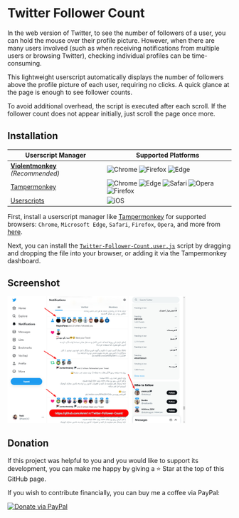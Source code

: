 # Twitter Follower Count

In the web version of Twitter, to see the number of followers of a user, you can hold the mouse over their profile picture. However, when there are many users involved (such as when receiving notifications from multiple users or browsing Twitter), checking individual profiles can be time-consuming.

This lightweight userscript automatically displays the number of followers above the profile picture of each user, requiring no clicks. A quick glance at the page is enough to see follower counts.

To avoid additional overhead, the script is executed after each scroll. If the follower count does not appear initially, just scroll the page once more.

## Installation

| Userscript Manager                                                    | Supported Platforms                                                                                                                                                                                                                                                                                                                                                 |
| --------------------------------------------------------------------- | ------------------------------------------------------------------------------------------------------------------------------------------------------------------------------------------------------------------------------------------------------------------------------------------------------------------------------------------------------------------- |
| **[Violentmonkey](https://violentmonkey.github.io/)** _(Recommended)_ | ![Chrome](https://img.shields.io/badge/Chrome-✓-success?logo=google-chrome) ![Firefox](https://img.shields.io/badge/Firefox-✓-success?logo=firefox) ![Edge](https://img.shields.io/badge/Edge-✓-success?logo=microsoft-edge)                                                                                                                                        |
| [Tampermonkey](https://www.tampermonkey.net/)                         | ![Chrome](https://img.shields.io/badge/Chrome-✓-success?logo=google-chrome) ![Edge](https://img.shields.io/badge/Edge-✓-success?logo=microsoft-edge) ![Safari](https://img.shields.io/badge/Safari-✓-success?logo=safari) ![Opera](https://img.shields.io/badge/Opera-✓-success?logo=opera) ![Firefox](https://img.shields.io/badge/Firefox-✓-success?logo=firefox) |
| [Userscripts](https://apps.apple.com/us/app/userscripts/id1463298887) | ![iOS](https://img.shields.io/badge/iOS-✓-success?logo=apple)                                                                                                                                                                                                                                                                                                       |

First, install a userscript manager like [Tampermonkey](https://tampermonkey.net/) for supported browsers: `Chrome`, `Microsoft Edge`, `Safari`, `Firefox`, `Opera`, and more from [here](https://tampermonkey.net/).

Next, you can install the [`Twitter-Follower-Count.user.js`](https://github.com/Amm1rr/Twitter-Follower-Count/raw/main/Twitter-Follower-Count.user.js) script by dragging and dropping the file into your browser, or adding it via the Tampermonkey dashboard.

## Screenshot

[<img src="Screenshot.jpg" alt="Twitter Follower Count Screenshot" width="400">](Screenshot.jpg)

## Donation

If this project was helpful to you and you would like to support its development, you can make me happy by giving a ⭐ Star at the top of this GitHub page.

If you wish to contribute financially, you can buy me a coffee via PayPal:

[![Donate via PayPal](https://img.shields.io/badge/Donate-PayPal-blue?logo=paypal)](https://www.paypal.com/donate/?hosted_button_id=DUZBXEKUJGKLE)
